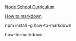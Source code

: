 [Node School Curriculum](https://nodeschool.io/)

[How to markdown](https://github.com/workshopper/how-to-markdown)

npm install -g how-to-markdown

how-to-markdown


